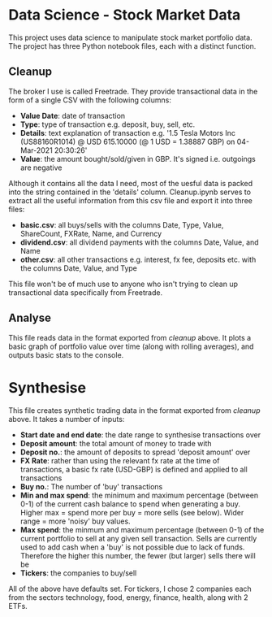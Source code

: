 # Data Science - Stock Market Data

This project uses data science to manipulate stock market portfolio data. The project has three Python notebook files, each with a distinct function.

## Cleanup
The broker I use is called Freetrade. They provide transactional data in the form of a single CSV with the following columns:
- **Value Date**: date of transaction
- **Type**: type of transaction e.g. deposit, buy, sell, etc.
- **Details**: text explanation of transaction e.g. '1.5 Tesla Motors Inc (US88160R1014) @ USD 615.10000 (@ 1 USD = 1.38887 GBP) on 04-Mar-2021 20:30:26'
- **Value**: the amount bought/sold/given in GBP. It's signed i.e. outgoings are negative

Although it contains all the data I need, most of the uesful data is packed into the string contained in the 'details' column. Cleanup.ipynb serves to extract all the useful information from this csv file and export it into three files:
- **basic.csv**: all buys/sells with the columns Date, Type, Value, ShareCount, FXRate, Name, and Currency
- **dividend.csv**: all dividend payments with the columns Date, Value, and Name
- **other.csv**: all other transactions e.g. interest, fx fee, deposits etc. with the columns Date, Value, and Type

This file won't be of much use to anyone who isn't trying to clean up transactional data specifically from Freetrade.

## Analyse
This file reads data in the format exported from *cleanup* above. It plots a basic graph of portfolio value over time (along with rolling averages), and outputs basic stats to the console.

# Synthesise
This file creates synthetic trading data in the format exported from *cleanup* above. It takes a number of inputs:
- **Start date and end date**: the date range to synthesise transactions over
- **Deposit amount**: the total amount of money to trade with 
- **Deposit no.**: the amount of deposits to spread 'deposit amount' over
- **FX Rate**: rather than using the relevant fx rate at the time of transactions, a basic fx rate (USD-GBP) is defined and applied to all transactions
- **Buy no.**: The number of 'buy' transactions
- **Min and max spend**: the minimum and maximum percentage (between 0-1) of the current cash balance to spend when generating a buy. Higher max = spend more per buy = more sells (see below). Wider range = more 'noisy' buy values.
- **Max spend**: the minmum and maximum percentage (between 0-1) of the current portfolio to sell at any given sell transaction. Sells are currently used to add cash when a 'buy' is not possible due to lack of funds. Therefore the higher this number, the fewer (but larger) sells there will be
- **Tickers**: the companies to buy/sell

All of the above have defaults set. For tickers, I chose 2 companies each from the sectors technology, food, energy, finance, health, along with 2 ETFs.